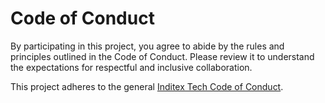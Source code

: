 <!--
SPDX-FileCopyrightText: 2025 2025 INDUSTRIA DE DISEÑO TEXTIL S.A. (INDITEX S.A.)

SPDX-License-Identifier: Apache-2.0
-->

# Code of Conduct

By participating in this project, you agree to abide by the rules and principles outlined in the Code of Conduct. Please review it to understand the expectations for respectful and inclusive collaboration.

This project adheres to the general [Inditex Tech Code of Conduct](https://github.com/InditexTech/foss/blob/main/CODE_OF_CONDUCT.md).
